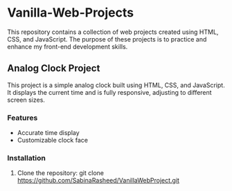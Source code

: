 # Vanilla-Web-Projects
This repository contains a collection of web projects created using HTML, CSS, and JavaScript. The purpose of these projects is to practice and enhance my front-end development skills.

## Analog Clock Project
This project is a simple analog clock built using HTML, CSS, and JavaScript. It displays the current time and is fully responsive, adjusting to different screen sizes.
### Features
- Accurate time display
- Customizable clock face
### Installation
1. Clone the repository:
   git clone https://github.com/SabinaRasheed/VanillaWebProject.git
